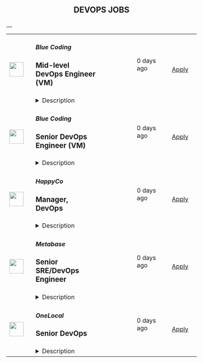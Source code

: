 <div align="center"><h2>DEVOPS JOBS</h2></div><table><tr>
                <td width="100" height="100" rowspan="2">
                    <img src="https://media.licdn.com/dms/image/C4D0BAQHlK67hgnhzQw/company-logo_200_200/0/1631346154820?e=2147483647&v=beta&t=_R2Ssj7L_f4xqmSCcq0nOLCyCz0QN2lFnHssxxhj3YY" width="38px" height="auto">
                </td>
                <td width="300">
                    <h5>Blue Coding</h5>
                    <h3>Mid-level DevOps Engineer (VM)</h3>
                </td>
                <td width="300">
                    <code></code>
                </td>
                <td width="200">
                <text>0 days ago</text>
                </td>
                <td width="100" rowspan="2">
                <a href="https://jobs.lever.co/bluecoding/374a6bdd-cff8-416d-85a2-947f6106bcc2" align="right" target="_blank">Apply</a>
                </td>
            </tr>
            <tr>
                <td colspan="3">
                <details><summary>Description</summary>
                <div><i style="font-size: 18px">Do you want to earn a salary in USD?&nbsp;</i></div><div><i style="font-size: 18px">Would you like to work from wherever you want?</i></div><div><i style="font-size: 18px">Would you like to be a part of the leading next-gen software developers?&nbsp;</i></div><div><br></div><div><b style="font-size: 24px">Hi, you finally found us!</b><span style="font-size: 24px">&nbsp;</span></div><div><br></div><div><b style="font-size: 24px">Why work at Blue Coding?</b><span style="font-size: 24px">&nbsp;</span></div><div><br></div><div>At Blue Coding we specialize in hiring excellent developers and amazing people from all over Latin America and other parts of the world. For the past 10 years, we’ve helped cutting-edge companies in the United States and Canada -both large and small, build great development teams and develop great products. Online shops, digital agencies, SaaS providers, and software consulting firms are a few of our clients. Our team of over 100 engineers is distributed in more than 10 countries across the Americas. We are a fully remote company working with a wide array of technologies and have expertise in every stage of the software development process.&nbsp;&nbsp;</div><div><br></div><div>Our team is highly connected, united, and culturally diverse, and our collaborators are involved in many initiatives around the world, from wildlife preservation to volunteering at local charities. We also participate in group activities like movie nights, trivia, and meme competitions. We stand for honesty, fairness, respect, efficiency, hard work, and cooperation.</div><div><br></div><div><b style="font-size: 24px">What are we looking for?</b></div><div><br></div><div>In this opportunity, we are looking for a Mid-level DevOps Engineer to work with one of our foreign clients, who is a market leader in the consultation, design, procurement, implementation, and ongoing managed services for technology services for mid to large global enterprises. As a Telecom Managed Service company, they partner with over 300 service providers globally to help customers with technology design and find the best solutions to meet their needs.</div><div><br></div><div>If you are independent, a great communicator, a problem solver, and have strong attention to detail, this is a great fit for you! Our jobs are fully remote – as long as you have the skills and can get the work done well, you can work anywhere in the listed countries you want.</div><div><br></div><div>If you have the skills and can get the job done, join us and work from anywhere you want!</div><h3>Here are some of the exciting day-to-day challenges you will face in this role:</h3><li>Provision and manage EC2 instances, including AMI management, instance scaling, EBS volumes, and patching</li><li>&nbsp;Configure and maintain VPCs, subnets, route tables, security groups, and NAT gateways</li><li>&nbsp;Manage S3 buckets, lifecycle policies, encryption, and access controls</li><li>&nbsp;Perform routine patching, backups, and maintenance tasks</li><li>&nbsp;Handle incident response and root cause analysis related to AWS resources</li><li>&nbsp;Monitor resource utilization and optimize for performance and cost</li><li>&nbsp;Implement and manage IAM roles, policies, and least-privilege access</li><li>&nbsp;Document architecture, changes, and standard operating procedures</li><li>Assist IT Team with other projects, initiatives, or tasks as needed</li>,<h3>You will shine if you have:</h3><li>3+ years of experience in a DevOps, Cloud Engineer, or similar role</li><li>Hands-on experience with AWS services, including: EC2 (AMI management, scaling, EBS volumes, patching), VPCs, subnets, route tables, security groups, NAT gateways, S3 (bucket management, lifecycle policies, encryption), and IAM (roles, policies, least-privilege access)</li><li>Experience with infrastructure-as-code tools (e.g., Terraform or CloudFormation)</li><li>Proficiency in scripting languages (e.g., Bash, Python)</li><li>Experience with monitoring and logging tools (e.g., CloudWatch, Datadog)</li><li>Knowledge of CI/CD pipelines and tools (e.g., GitHub Actions, Jenkins)</li><li>Ability to perform routine patching, backups, and maintenance tasks</li><li>Strong skills in incident response and root cause analysis</li><li>Solid understanding of AWS cost optimization and resource monitoring</li><li>Strong documentation skills and ability to maintain SOPs</li><li>Effective communication and collaboration skills</li>,<h3>It doesn't hurt if you also have:</h3><li>AWS certification (e.g., AWS Certified SysOps Administrator or DevOps Engineer)</li><li>Experience with Docker, ECS, or Kubernetes</li><li>Exposure to IT support tasks beyond DevOps responsibilities</li><li>Familiarity with security and compliance frameworks (e.g., SOC2, HIPAA, ISO)</li><li>Experience working in remote or hybrid teams</li>,<h3>Here are some of the perks we offer you:</h3><li>Salary in USD</li><li>Long-term</li><li>Flexible schedule (within US Time zones)</li><li>100% Remote</li><div><b style="font-size: 24px">Hey, you are still here!</b><span style="font-size: 24px">&nbsp;</span></div><div><br></div><div>So, let us ask a few questions. Do you like working in a friendly environment? Are you fluent in English? Do you have a strong work ethic, are detail-oriented and have an ownership mentality? And most importantly do you love music and puppies? If so, then what are you waiting for? Come join our team and become part of this awesome company! We will be expecting you.</div>
                </details>
                </td>
            </tr>,<tr>
                <td width="100" height="100" rowspan="2">
                    <img src="https://media.licdn.com/dms/image/C4D0BAQHlK67hgnhzQw/company-logo_200_200/0/1631346154820?e=2147483647&v=beta&t=_R2Ssj7L_f4xqmSCcq0nOLCyCz0QN2lFnHssxxhj3YY" width="38px" height="auto">
                </td>
                <td width="300">
                    <h5>Blue Coding</h5>
                    <h3>Senior DevOps Engineer (VM)</h3>
                </td>
                <td width="300">
                    <code></code>
                </td>
                <td width="200">
                <text>0 days ago</text>
                </td>
                <td width="100" rowspan="2">
                <a href="https://jobs.lever.co/bluecoding/674b25d7-efbf-4877-affc-a7d27556528d" align="right" target="_blank">Apply</a>
                </td>
            </tr>
            <tr>
                <td colspan="3">
                <details><summary>Description</summary>
                <div><i style="font-size: 18px">Do you want to earn a salary in USD?&nbsp;</i></div><div><i style="font-size: 18px">Would you like to work from wherever you want?</i></div><div><i style="font-size: 18px">Would you like to be a part of the leading next-gen software developers?&nbsp;</i></div><div><br></div><div><b style="font-size: 24px">Hi, you finally found us!</b><span style="font-size: 24px">&nbsp;</span></div><div><br></div><div><b style="font-size: 24px">Why work at Blue Coding?</b><span style="font-size: 24px">&nbsp;</span></div><div><br></div><div>At Blue Coding we specialize in hiring excellent developers and amazing people from all over Latin America and other parts of the world. For the past 10 years, we’ve helped cutting-edge companies in the United States and Canada -both large and small, build great development teams and develop great products. Online shops, digital agencies, SaaS providers, and software consulting firms are a few of our clients. Our team of over 100 engineers is distributed in more than 10 countries across the Americas. We are a fully remote company working with a wide array of technologies and have expertise in every stage of the software development process.&nbsp;&nbsp;</div><div><br></div><div>Our team is highly connected, united, and culturally diverse, and our collaborators are involved in many initiatives around the world, from wildlife preservation to volunteering at local charities. We also participate in group activities like movie nights, trivia, and meme competitions. We stand for honesty, fairness, respect, efficiency, hard work, and cooperation.</div><div><br></div><div><b style="font-size: 24px;">What are we looking for?</b></div><div><br></div><div>In this opportunity, we are looking for a Senior DevOps Engineer to work with one of our foreign clients, who is a market leader in the consultation, design, procurement, implementation, and ongoing managed services for technology services for mid to large global enterprises. As a Telecom Managed Service company, they partner with over 300 service providers globally to help customers with technology design and find the best solutions to meet their needs.</div><div><br></div><div>You'll be the first hire in the DevOps team and will help the client with the new infrastructure they recently migrated to. They are looking for someone who can provide input and guidance into what they can improve and also implement new tools and ideas for their workflows to work smoothly. </div><div><br></div><div>If you are independent, a great communicator, a problem solver, and have strong attention to detail, this is a great fit for you! Our jobs are fully remote – as long as you have the skills and can get the work done well, you can work anywhere in the listed countries you want.</div><div><br></div><div>If you have the skills and can get the job done, join us and work from anywhere you want!</div><h3>Here are some of the exciting day-to-day challenges you will face in this role:</h3><li>Work closely and own all of the client's DevOps infrastructure and pipeline, ensuring it works smoothly.</li><li>Provide insights and guidance with architectural design.</li><li>Make improvements and modifications.</li><li>Review their infrastructure and see what can be improved.</li><li>Extend pipelines.</li><li>Maintain server infrastructure and develop best practices.</li><li>Build and maintain automated CI/CD deployment plans.</li><li>Implement tools for automation, monitoring, and logging of applications.</li><li>Collaborate with other internal stakeholders to provide technical support to staff.</li><li>&nbsp;Write and maintain Infrastructure and CI/CD documentation.</li>,<h3>You will shine if you have:</h3><li>Strong experience as a DevOps developer or similar role.</li><li>Strong hands-on experience with AWS products such as IAM, S3, ECR, ECS, EC2, RDS, and Cloudwatch.</li><li>Experience with Docker</li><li>Experience with CI/CD</li><li>Experience with GitHub and GitHub action</li><li>Experience with Infrastructure as Code - Terraform</li>,<h3>It doesn't hurt if you also have:</h3><li>Familiarity with Ruby on Rails.</li>,<h3>Here are some of the perks we offer you:</h3><li>Salary in USD</li><li>Long-term</li><li>Flexible schedule (within US Time zones)</li><li>100% Remote</li><div><b style="font-size: 24px">Hey, you are still here!</b><span style="font-size: 24px">&nbsp;</span></div><div><br></div><div>So, let us ask a few questions. Do you like working in a friendly environment? Are you fluent in English? Do you have a strong work ethic, are detail-oriented and have an ownership mentality? And most importantly do you love music and puppies? If so, then what are you waiting for? Come join our team and become part of this awesome company! We will be expecting you.</div>
                </details>
                </td>
            </tr>,<tr>
                <td width="100" height="100" rowspan="2">
                    <img src="https://avatars.githubusercontent.com/u/1021150?s=200&v=4" width="38px" height="auto">
                </td>
                <td width="300">
                    <h5>HappyCo</h5>
                    <h3>Manager, DevOps</h3>
                </td>
                <td width="300">
                    <code></code>
                </td>
                <td width="200">
                <text>0 days ago</text>
                </td>
                <td width="100" rowspan="2">
                <a href="https://jobs.lever.co/happyco/975b32da-a81c-49c1-a678-e961c2aef4c1" align="right" target="_blank">Apply</a>
                </td>
            </tr>
            <tr>
                <td colspan="3">
                <details><summary>Description</summary>
                <div><b style="font-size: 11pt">HappyCo is a company where people can grow their careers and work with like minded people, with no egos or politics. HappyCo is values driven and offers a flexible, supportive culture. Join HappyCo and <a class="postings-link" href="https://happy.co/media/make-work-happy">Make Work Happy</a>!</b>&nbsp;</div><div><br></div><div><br></div><div><br></div><div><span style="font-size: 16px;">HappyCo is looking for an experienced </span><b style="font-size: 16px;">DevOps Manager</b><span style="font-size: 16px;"> to co-ordinate the development, management and maintenance of our cloud environments, ensuring they are scalable, efficient, and well-optimized for our engineering teams. This role involves overseeing system performance and uptime, refining monitoring processes, and enhancing incident response to reduce downtime. You will also be responsible for upholding security and compliance standards, proactively addressing potential risks. Additionally, you will provide technical leadership and mentorship, fostering a culture of continuous improvement and collaboration. If you thrive on ownership and autonomy and enjoy driving innovation in infrastructure and operations, we’d love to connect!</span></div><div><br></div><div><br></div><div><span style="font-size: 16px;">HappyCo is looking for an experienced </span><b style="font-size: 16px;">DevOps Manager</b><span style="font-size: 16px;"> to co-ordinate the development, management and maintenance of our cloud environments, ensuring they are scalable, efficient, and well-optimized for our engineering teams. This role involves overseeing system performance and uptime, refining monitoring processes, and enhancing incident response to reduce downtime. You will also be responsible for upholding security and compliance standards, proactively addressing potential risks. Additionally, you will provide technical leadership and mentorship, fostering a culture of continuous improvement and collaboration. If you thrive on ownership and autonomy and enjoy driving innovation in infrastructure and operations, we’d love to connect!</span></div><div><br></div><div><br></div><h3>Core Responsibilities:</h3><li><b>Infrastructure</b> - Create and manage cloud infrastructure to support HappyCo software development teams.&nbsp; Improve the reliability, observability, and performance of these systems.</li><li><b>Operations</b> - Monitor the health and performance of production systems.&nbsp; Improve monitoring tooling and effectiveness.&nbsp; Respond to production events.&nbsp; Document issues and incidents.&nbsp; Drive down MTTA and MTTR.</li><li><b>Security/Compliance</b> - Maintain a proactive posture keeping HappyCo ahead of security threats and vulnerabilities.&nbsp; Follow all required processes for security and compliance.</li><li><b>Mentorship/Leadership</b> - Identify, apply, and coach best practices across the team. </li><h3>Week by Week / During your first 2-4 weeks you will:</h3><li>Get to know our leadership, culture, and values</li><li>Complete our HappyCo orientation and onboarding program</li><li>Onboard with the DevOps team</li><li>Familiarize yourself with our systems and tools&nbsp;</li><li>Read our favorite industry primers</li><li>Attend your first Company Wide Meeting (monthly)</li><li>Make your first change in our codebase</li><h3>During your first 1-6 months you will:</h3><li>Get acquainted with the different departments</li><li>Complete deployment and rollbacks in all of our environments</li><li>Familiarize yourself with our on-call runbooks, processes and policies</li><li>Review our monitoring systems and tools to ensure levels are within reasonable parameters and adjust alerts accordingly</li><li>Build a working profile of your team and prepare career development plans for them</li><li>Be able to troubleshoot outages in any environment</li><h3>During your first 6-12 months you will:</h3><li>Build tooling and automation for engineers to improve their velocity to develop, build and deploy code</li><li>Complete your first team feedback, and manager upwards feedback cycle</li><li>Identify key risks and opportunities to be included in the next 12 months of roadmap</li><h3>What you could expect day-to-day</h3><li>Helping teams with build or cloud infrastructure queries</li><li>Add to and deploy from our IaC build pipeline</li><li>Assist with the investigation, management, and resolution of critical incident</li><h3>What we think you need to be successful</h3><li>Infrastructure as Code</li><li>AWS / GCP Cloud Infrastructure and Architecture</li><li>Kubernetes and containerisation</li><li>Build Pipeline, implementation and strategy</li><li>Experience leading teams</li><h3>Keys to optimum happiness at HappyCo</h3><li>Pushing forward in ambiguity while striving for clarity</li><li>Prioritizing for sustained impact vs helping in the moment</li><li>Empowering teams instead of enforcing standards</li><li>Leveraging technology to serve humanity in a way that is accessible to all</li><li>Be a proactive contributor to design and research team culture, with a strong growth mindset</li><li>Experience and understanding of early-stage startups and the challenges they face</li><li>Experience within the multifamily residential property industry</li><li>Previous research experience in an Enterprise B2B SaaS context where you've tackled complex workflows and systems</li><h3>Technologies Used</h3><li>Go, Ruby on Rails, Typescript / React</li><li>Bazel</li><li>GitLab</li><li>Terraform</li><li>Bash</li><li>Kubernetes &amp; Docker</li><div><b>About HappyCo</b></div><div><span style="font-size: 11pt">Founded in 2011, HappyCo (</span><a class="postings-link" style="font-size: 11pt" href="http://www.happy.co/">happy.co</a><span style="font-size: 11pt">) builds mobile and cloud solutions to enable real-time property data. Our flagship product suite 'Happy Property’ has more than 5 million units on its platform.</span></div><div><br></div><div><span style="font-size: 11pt">We’re everyday people with a shared purpose — improving the lives of others. Our team is made up of thinkers, talkers, planners, makers, builders and everything in between. Together, we’re turning our passions into happier communities!&nbsp; </span></div><div><br></div><div><span style="font-size: 11pt">When customers use our software, their communities get stronger. Our tools empower everyone in multifamily property management to improve their operations and maximize returns, which means they’re building better experiences for their residents. Learn more about our </span><a class="postings-link" style="font-size: 11pt" href="https://happyco-inc.wistia.com/medias/1va4woy4m3">Product Vision</a>&nbsp;<span style="font-size: 11pt">here!</span></div><div><br></div><div><b style="font-size: 11pt">Our HappyCo Culture &amp; Values</b></div><div><span style="font-size: 11pt">HappyCo strives to build better communities. So naturally, we are dedicated to making our own community an enjoyable place that lets us do our best work. We’re devoted to building an inclusive, supportive culture that empowers each HappyCo’er to succeed and grow. To learn more about our culture, check out our</span><a class="postings-link" style="font-size: 11pt" href="https://www.glassdoor.com.au/Overview/Working-at-HappyCo-EI_IE1533158.11,18.htm"> Glassdoor</a><span style="font-size: 11pt"> page and our </span><a class="postings-link" style="font-size: 11pt" href="https://happy.co/company/careers">careers page!</a><span style="font-size: 11pt">&nbsp;</span></div><div><br></div><div><span style="font-size: 11pt">HappyCo’s culture is driven by our core values of Make Happiness, Stronger Together, Get Good Sh*t Done, Look Outward First and Kaizen - sounds great, right, but what does this mean for you?&nbsp;</span></div><div><br></div><div><i style="font-size: 11pt">We believe in supporting people to do their best work and thrive, and building a diverse, equitable, and inclusive company is core to our mission. Our goal is to ensure that HappyCo upholds an inclusive environment where all people feel that they are equally respected and valued, whether they are applying for an open position or working at the company. We welcome applicants of any educational background, gender identity and expression, sexual orientation, religion, ethnicity, age, citizenship, socioeconomic status, disability, and veteran status. HappyCo is also committed to providing reasonable accommodations for qualified individuals with disabilities and disabled veterans in our job application procedures.</i></div><div><br></div><div><i style="font-size: 15px">A note to Recruitment Agencies: Please don’t reach out to us about our roles -- we’ve got it covered. We don’t accept unsolicited agency resumes and HappyCo is not responsible for any fees related to unsolicited resumes</i></div><div><b style="font-size: 11pt">HappyCo is a company where people can grow their careers and work with like minded people, with no egos or politics. HappyCo is values driven and offers a flexible, supportive culture. Join HappyCo and <a href="https://happy.co/media/make-work-happy" class="postings-link">Make Work Happy</a>!</b>&nbsp;</div><div><br></div><div><br></div>
                </details>
                </td>
            </tr>,<tr>
                <td width="100" height="100" rowspan="2">
                    <img src="https://avatars.githubusercontent.com/u/10520629?s=200&v=4" width="38px" height="auto">
                </td>
                <td width="300">
                    <h5>Metabase</h5>
                    <h3>Senior SRE/DevOps Engineer</h3>
                </td>
                <td width="300">
                    <code></code>
                </td>
                <td width="200">
                <text>0 days ago</text>
                </td>
                <td width="100" rowspan="2">
                <a href="https://jobs.lever.co/metabase/1b702919-4d0b-4085-baec-8947f9b7e4ee" align="right" target="_blank">Apply</a>
                </td>
            </tr>
            <tr>
                <td colspan="3">
                <details><summary>Description</summary>
                <div>Metabase is the easiest way for people to get insights from their data, from tiny startups who get up and running quickly to major corporations with tens of thousands of users. That's why people <a class="postings-link" href="https://www.metabase.com/love">love us</a>.</div><div><br></div><div>We bring data tools with the elegance and simplicity of consumer products to the crufty world of enterprise business intelligence. We provide an opinionated open source starting point for how companies should measure, analyze and share their data, which is used by tens of thousands of companies.</div><div><br></div><div>Tens of thousands of companies use Metabase every day to answer questions about their data. While we seek to become the de-facto self-managed open source analytics software for organizations everywhere, many customers want an ability to use Metabase without worrying about the operational details of self-hosting. That’s why we recently launched our Metabase Cloud product. We’re looking for operations engineers to help build out and run our new and quickly growing ‘Metabase Cloud’ hosted product.</div><div>Tens of thousands of companies use Metabase every day to answer questions about their data. While we seek to become the de-facto self-managed open source analytics software for organizations everywhere, many customers want an ability to use Metabase without worrying about the operational details of self-hosting. That’s why we recently launched our Metabase Cloud product. We’re looking for operations engineers to help build out and run our new and quickly growing ‘Metabase Cloud’ hosted product.</div><h3>You will:</h3><li>Own and operate our application stack and AWS infrastructure to orchestrate and manage our hosted customer instances of Metabase</li><li>Debug runtime issues across the different levels of our application stack and hosting stack.</li><li>Develop and build our internal tooling and automation to manage the lifecycle of a hosted Metabase installation, from purchase to deployment, zero-downtime upgrades, and general operational health</li><li>Continuously improve our automated deployments and testing</li><h3>We're looking for someone who:</h3><li>Is thoughtful and careful</li><li>Compulsively automates everything and documents it</li><li>Is able to make solid technical judgements and back them up articulately</li><li>Has at least 5 years of experience building and operating <b>production</b> infrastructure, ideally on public cloud</li><li>Strong <b>Kubernetes</b> and <b>AWS </b>experience</li><li>Strong experience with IaC and <b>Terraform</b></li><li>Can write high quality and readable code in a modern language (e.g. Python, Go, etc.)</li><li>Experience with modern monitoring stacks (e.g Prometheus/Grafana/Datadog) </li><h3>Projects you could work on:</h3><li>Multi-region hosting </li><li>Automate EKS cluster provisioning </li><li>Extend our CRDs and Operators </li><li>Improve the RDS sharding strategy for our multi-tenant platform</li><li>Unify and improve our CI/CD platforms</li><li>Collaborate with core application developers on changes to improve our application metrics, deployment speeds and CI integration.</li><li>Maintain our SOC2 compliance and security posture </li><div><br></div><div><br></div><div>We're a global team (50% outside the US), fully distributed (from Thailand to California), who get things done asynchronously, with plenty of uninterrupted time, supporting each other to do the best work of our careers. We offer flexibility (define your own schedule and work from wherever you want), autonomy, and an environment that fosters growth, learning, and development. We're relentlessly user-focused and believe in building long-term value, not short-term hacks. And we raised a $30M Series B to take our approach to the next level for years to come.</div><div><br></div><div><span style="font-size: 10px">For U.S. applicants: Metabase participates in the federal E-Verify program, which confirms employment authorization of newly hired U.S. based employees. E-Verify is not used as a tool to pre-screen candidates and is only initiated upon hire.</span></div><div><br></div><div><span style="font-size: 10px"><a href="https://www.e-verify.gov/sites/default/files/everify/posters/EVerifyParticipationPoster.pdf"><u>E-Verify Participation Notice</u></a> (English/Spanish)</span></div><div><span style="font-size: 10px"><a href="https://www.e-verify.gov/sites/default/files/everify/posters/IER_RightToWorkPoster%20Eng_Es.pdf"><u>Right to Work Notice</u></a> (English/Spanish)</span></div><div>Metabase is the easiest way for people to get insights from their data, from tiny startups who get up and running quickly to major corporations with tens of thousands of users. That's why people <a href="https://www.metabase.com/love" class="postings-link">love us</a>.</div><div><br></div><div>We bring data tools with the elegance and simplicity of consumer products to the crufty world of enterprise business intelligence. We provide an opinionated open source starting point for how companies should measure, analyze and share their data, which is used by tens of thousands of companies.</div>
                </details>
                </td>
            </tr>,<tr>
                <td width="100" height="100" rowspan="2">
                    <img src="https://photos.wellfound.com/startups/i/257661-3abe9f68928f2e0407dca967aca86e67-medium_jpg.jpg" width="38px" height="auto">
                </td>
                <td width="300">
                    <h5>OneLocal</h5>
                    <h3>Senior DevOps</h3>
                </td>
                <td width="300">
                    <code></code>
                </td>
                <td width="200">
                <text>0 days ago</text>
                </td>
                <td width="100" rowspan="2">
                <a href="https://job-boards.greenhouse.io/onelocal/jobs/5346874004" align="right" target="_blank">Apply</a>
                </td>
            </tr>
            <tr>
                <td colspan="3">
                <details><summary>Description</summary>
                &lt;p&gt;OneLocal is transforming the B2B sector with its innovative white-label marketing platform. Drawing on years of proven success in accelerating local business growth, we&#39;ve fine-tuned our expertise in developing unparalleled digital presences for thousands of merchants. Now, we&#39;re strategically partnering with leading software providers and franchisors to deliver a comprehensive, in-house marketing powerhouse for their SMB clients. Our sophisticated, AI-driven agency-in-a-box equips merchants with the competitive advantage essential for achieving market dominance and driving business expansion.&lt;/p&gt;
&lt;p&gt;We are looking for talented and passionate individuals to embed the latest AI technology into our platform. We pride ourselves in our open and dynamic culture, our diversity, and being committed to a workplace where we all feel that we can be ourselves.&lt;/p&gt;
&lt;p&gt;&lt;strong&gt;Job Overview&lt;/strong&gt;&lt;/p&gt;
&lt;p&gt;We are on the hunt for a seasoned Senior DevOps Engineer with a strong background in cloud observability, container orchestration, cloud operations, and incident response. The ideal candidate will have experience working with FinOps, CICD, developer tools, repository and source control architecture, developer build environments, and ensuring data storage efficiency.&lt;/p&gt;
&lt;p&gt;&lt;strong&gt;Essential Duties and Responsibilities:&lt;/strong&gt;&lt;/p&gt;
&lt;ul&gt;
&lt;li&gt;&amp;nbsp;Cloud Observability: Implement and manage advanced cloud observability tools to monitor and optimize system performance, ensuring high availability and reliability for our service offerings.&lt;/li&gt;
&lt;li&gt;&amp;nbsp;Cloud Expertise: Demonstrate proficiency in one of the major cloud platforms (AWS, Azure, or Google Cloud) to architect, manage, and optimize scalable cloud infrastructures.&lt;/li&gt;
&lt;li&gt;&amp;nbsp;Operations &amp;amp; Incident Response: Lead the incident response process utilizing tools like PagerDuty or equivalent to ensure swift identification, management, and resolution of critical issues, maintaining service continuity.&lt;/li&gt;
&lt;li&gt;&amp;nbsp;FinOps: Analyze and manage cloud costs effectively using FinOps principles, employing various tools and aggregators to ensure cost efficiency and resource optimization.&lt;/li&gt;
&lt;li&gt;&amp;nbsp;CICD: Design, implement, and maintain continuous integration and continuous deployment (CICD) pipelines to enhance development workflows and delivery cycles.&lt;/li&gt;
&lt;li&gt;&amp;nbsp;Developer Tools: Advance the use of modern developer tools, including AI-powered assistants like GitHub Copilot, to streamline coding practices and enhance overall productivity.&lt;/li&gt;
&lt;li&gt;&amp;nbsp;Repository and Source Control Architecture: Architect and manage repository structures and source control processes to support development teams in effectively collaborating and maintaining code quality.&lt;/li&gt;
&lt;li&gt;&amp;nbsp;Developer Build Environments: Create and optimize developer build environments to facilitate smooth and efficient development, testing, and deployment processes.&lt;/li&gt;
&lt;li&gt;&amp;nbsp;Data Storage Efficiency: Design strategies and systems for efficient data storage, ensuring optimal performance, cost management, and scalability of storage solutions.&lt;/li&gt;
&lt;/ul&gt;
&lt;p&gt;&lt;strong&gt;Requirements:&lt;/strong&gt;&lt;/p&gt;
&lt;ul&gt;
&lt;li&gt;Minimum of 5 years of relevant experience in a DevOps role, with a focus on cloud observability, container orchestration, and cloud operations.&lt;/li&gt;
&lt;li&gt;Cloud Expertise: In-depth knowledge and hands-on experience with one of the major cloud platforms (AWS, Azure, Google Cloud).&lt;/li&gt;
&lt;li&gt;Incident Response: Familiarity with incident management tools like PagerDuty or equivalent, with a track record of handling and resolving critical incidents.&lt;/li&gt;
&lt;li&gt;FinOps: Strong understanding of Financial Operations (FinOps) principles and experience with tools and techniques for managing cloud costs.&lt;/li&gt;
&lt;li&gt;CICD Pipelines: Demonstrable experience in designing and maintaining CICD pipelines using tools such as Jenkins, GitLab CI, or similar.&lt;/li&gt;
&lt;li&gt;Source Control: Expertise in repository management and source control systems, particularly with Git, GitHub, GitLab, or similar platforms.&lt;/li&gt;
&lt;li&gt;Build Environments: Experience in creating and optimizing developer build environments, ensuring they are efficient and conducive to high-quality code production.&lt;/li&gt;
&lt;li&gt;Data Storage: Proficiency in designing and managing data storage solutions that balance performance with cost-efficiency, considering scalability requirements.&lt;/li&gt;
&lt;li&gt;Problem-Solving Skills: Strong analytical and troubleshooting skills to resolve complex technical issues and optimize system performance.&lt;/li&gt;
&lt;li&gt;Collaboration: Excellent communication and collaboration skills to work effectively with cross-functional teams, fostering a culture of continuous improvement.&lt;/li&gt;
&lt;li&gt;Experience in implementing and managing Infrastructure as Code (IaC) tools such as Terraform and Pulumi&lt;/li&gt;
&lt;/ul&gt;
&lt;p&gt;&lt;strong&gt;Plus&lt;/strong&gt;&lt;/p&gt;
&lt;ul&gt;
&lt;li&gt;AWS specialization and certification&lt;/li&gt;
&lt;li&gt;Familiarity with security best practices and compliance standards in cloud environments.&lt;/li&gt;
&lt;li&gt;Developer Tools: Proficiency with modern developer tools, including AI-powered assistants like GitHub Copilot, and a solid understanding of their impact on the development lifecycle.&lt;/li&gt;
&lt;/ul&gt;
&lt;p&gt;&lt;strong&gt;Why You’ll Love Working Here:&lt;/strong&gt;&lt;/p&gt;
&lt;ul&gt;
&lt;li&gt;Remote first: We have committed to a remote-first work environment. This means our roles are open to candidates who can work between the core hours of 9am - 5pm EST&lt;/li&gt;
&lt;li&gt;3 weeks paid vacation + 5 paid personal days&lt;/li&gt;
&lt;li&gt;Stock options in a YC backed start-up&lt;/li&gt;
&lt;li&gt;Virtual social events: coffee chats with your colleagues and weekly happy hours!&lt;/li&gt;
&lt;/ul&gt;
&lt;p&gt;At OneLocal, we are committed to building and fostering an environment where our employees feel included, valued, and heard. Our belief is that a strong commitment to diversity and inclusion enables us to truly create the best company culture possible. We strongly encourage applications from candidates of all backgrounds, experience, and perspectives regardless of race, gender, sexual orientation, marital status, age, citizenship, disability, and national origin.&lt;/p&gt;
                </details>
                </td>
            </tr></table>